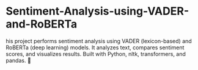 # Sentiment-Analysis-using-VADER-and-RoBERTa
his project performs sentiment analysis using VADER (lexicon-based) and RoBERTa (deep learning) models. It analyzes text, compares sentiment scores, and visualizes results. Built with Python, nltk, transformers, and pandas. 🚀
